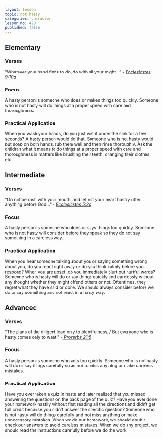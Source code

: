 ```yaml
---
layout: lesson
topic: not hasty
categories: character
lesson_no: 428
published: false
---
```


## Elementary

### Verses 
"Whatever your hand finds to do, do with all your might...” - _[Ecclesiastes 9:10a]()_

### Focus
A hasty person is someone who does or makes things too quickly. Someone who is not hasty will do things at a proper speed with care and thoroughness.

### Practical Application
When you wash your hands, do you just wet it under the sink for a few seconds? A hasty person would do that. Someone who is not hasty would put soap on both hands, rub them well and then rinse thoroughly. Ask the children what it means to do things at a proper speed with care and thoroughness in matters like brushing their teeth, changing their clothes, etc.

## Intermediate

### Verses 
"Do not be rash with your mouth, and let not your heart hastily utter anything before God..." - _[Ecclesiastes 5:2a]()_

### Focus
A hasty person is someone who does or says things too quickly. Someone who is not hasty will consider before they speak so they do not say something in a careless way.

### Practical Application
When you hear someone talking about you or saying something wrong about you, do you react right away or do you think calmly before you respond? When you are upset, do you immediately blurt out hurtful words? Someone who is hasty will do or say things quickly and carelessly without any thought whether they might offend others or not. Oftentimes, they regret what they have said or done. We should always consider before we do or say something and not react in a hasty way.

## Advanced

### Verses 
"The plans of the diligent lead only to plentifulness, / But everyone who is hasty comes only to want." -_[ Proverbs 21:5]()_

### Focus
A hasty person is someone who acts too quickly. Someone who is not hasty will do or say things carefully so as not to miss anything or make careless mistakes.

### Practical Application
Have you ever taken a quiz in haste and later realized that you missed answering the questions on the back page of the quiz? Have you ever done your homework hastily without first reading all the directions and didn’t get full credit because you didn’t answer the specific question? Someone who is not hasty will do things carefully and not miss anything or make unnecessary mistakes. When we do our homework, we should double check our answers to avoid careless mistakes. When we do any project, we should read the instructions carefully before we do the work.
